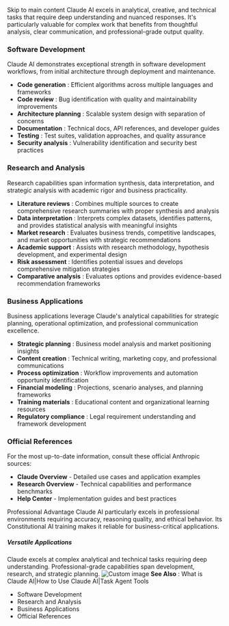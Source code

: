 Skip to main content
Claude AI excels in analytical, creative, and technical tasks that require deep understanding and nuanced responses. It's particularly valuable for complex work that benefits from thoughtful analysis, clear communication, and professional-grade output quality.
### Software Development​
Claude AI demonstrates exceptional strength in software development workflows, from initial architecture through deployment and maintenance.
  * **Code generation** : Efficient algorithms across multiple languages and frameworks
  * **Code review** : Bug identification with quality and maintainability improvements
  * **Architecture planning** : Scalable system design with separation of concerns
  * **Documentation** : Technical docs, API references, and developer guides
  * **Testing** : Test suites, validation approaches, and quality assurance
  * **Security analysis** : Vulnerability identification and security best practices


### Research and Analysis​
Research capabilities span information synthesis, data interpretation, and strategic analysis with academic rigor and business practicality.
  * **Literature reviews** : Combines multiple sources to create comprehensive research summaries with proper synthesis and analysis
  * **Data interpretation** : Interprets complex datasets, identifies patterns, and provides statistical analysis with meaningful insights
  * **Market research** : Evaluates business trends, competitive landscapes, and market opportunities with strategic recommendations
  * **Academic support** : Assists with research methodology, hypothesis development, and experimental design
  * **Risk assessment** : Identifies potential issues and develops comprehensive mitigation strategies
  * **Comparative analysis** : Evaluates options and provides evidence-based recommendation frameworks


### Business Applications​
Business applications leverage Claude's analytical capabilities for strategic planning, operational optimization, and professional communication excellence.
  * **Strategic planning** : Business model analysis and market positioning insights
  * **Content creation** : Technical writing, marketing copy, and professional communications
  * **Process optimization** : Workflow improvements and automation opportunity identification
  * **Financial modeling** : Projections, scenario analyses, and planning frameworks
  * **Training materials** : Educational content and organizational learning resources
  * **Regulatory compliance** : Legal requirement understanding and framework development


### Official References​
For the most up-to-date information, consult these official Anthropic sources:
  * **Claude Overview** - Detailed use cases and application examples
  * **Research Overview** - Technical capabilities and performance benchmarks
  * **Help Center** - Implementation guides and best practices


Professional Advantage
Claude AI particularly excels in professional environments requiring accuracy, reasoning quality, and ethical behavior. Its Constitutional AI training makes it reliable for business-critical applications.
##### Versatile Applications
Claude excels at complex analytical and technical tasks requiring deep understanding. Professional-grade capabilities span development, research, and strategic planning.
![Custom image](https://www.claudelog.com/img/discovery/003.png)
**See Also** : What is Claude AI|How to Use Claude AI|Task Agent Tools
  * Software Development
  * Research and Analysis
  * Business Applications
  * Official References


